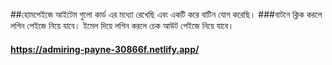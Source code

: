 
##হোমপেইজে আইটেম গুলো কার্ড এর মধ্যো রেখেছি এবং একটি করে বাটিন যোগ করেছি। 
###বাটনে ক্লিক করলে  লগিন পেইজে নিয়ে যাবে। ইমেল দিয়ে লগিন করলে চেক আউট পেইজে নিয়ে যাবে।
#### https://admiring-payne-30866f.netlify.app/